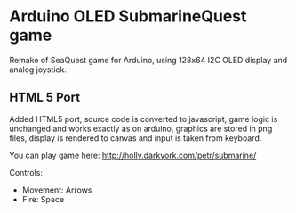 # Arduino OLED SubmarineQuest game

Remake of SeaQuest game for Arduino, using 128x64 I2C OLED display and analog joystick.

## HTML 5 Port

Added HTML5 port, source code is converted to javascript, game logic is unchanged and works exactly as on arduino, graphics are stored in png files, display is rendered to canvas and input is taken from keyboard.

You can play game here: http://holly.darkyork.com/petr/submarine/

Controls:
- Movement: Arrows
- Fire: Space